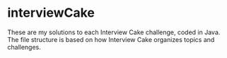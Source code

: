 # interviewCake

These are my solutions to each Interview Cake challenge, coded in Java. The file structure is based on how Interview Cake organizes topics and challenges.
